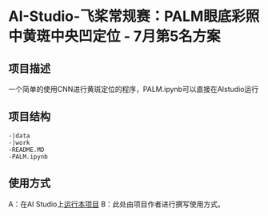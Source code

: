 # AI-Studio-飞桨常规赛：PALM眼底彩照中黄斑中央凹定位 - 7月第5名方案

## 项目描述
一个简单的使用CNN进行黄斑定位的程序，PALM.ipynb可以直接在AIstudio运行

## 项目结构
```
-|data
-|work
-README.MD
-PALM.ipynb
```
## 使用方式
A：在AI Studio上[运行本项目](https://aistudio.baidu.com/aistudio/usercenter)
B：此处由项目作者进行撰写使用方式。
